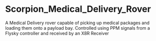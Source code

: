 # Scorpion_Medical_Delivery_Rover
A Medical Delivery rover capable of picking up medical packages and loading them onto a payload bay. Controlled using PPM signals from a Flysky controller and received by an X8R Receiver

